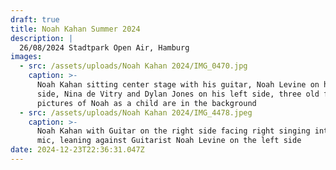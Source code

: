 ```yaml
---
draft: true
title: Noah Kahan Summer 2024
description: |
  26/08/2024 Stadtpark Open Air, Hamburg
images:
  - src: /assets/uploads/Noah Kahan 2024/IMG_0470.jpg
    caption: >-
      Noah Kahan sitting center stage with his guitar, Noah Levine on his right
      side, Nina de Vitry and Dylan Jones on his left side, three old framed
      pictures of Noah as a child are in the background
  - src: /assets/uploads/Noah Kahan 2024/IMG_4478.jpeg
    caption: >-
      Noah Kahan with Guitar on the right side facing right singing into his
      mic, leaning against Guitarist Noah Levine on the left side 
date: 2024-12-23T22:36:31.047Z
---
```


